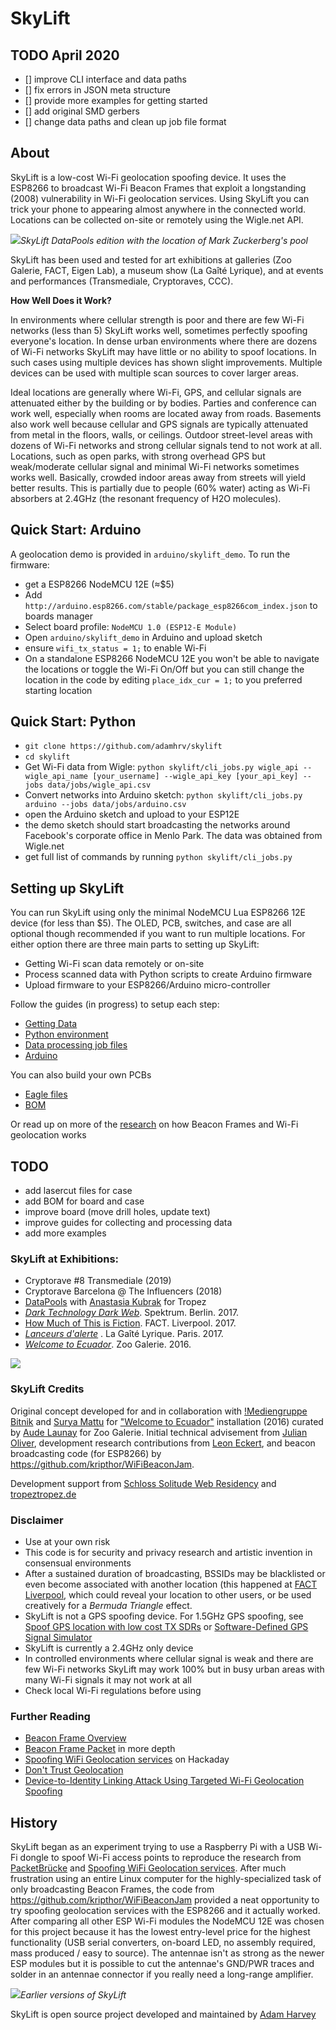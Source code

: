 # SkyLift 


## TODO April 2020

- [] improve CLI interface and data paths
- [] fix errors in JSON meta structure
- [] provide more examples for getting started
- [] add original SMD gerbers
- [] change data paths and clean up job file format

## About

SkyLift is a low-cost Wi-Fi geolocation spoofing device. It uses the ESP8266 to broadcast Wi-Fi Beacon Frames that exploit a longstanding (2008) vulnerability in Wi-Fi geolocation services. Using SkyLift you can trick your phone to appearing almost anywhere in the connected world. Locations can be collected on-site or remotely using the Wigle.net API.

![](docs/images/skylift_angle.jpg)*SkyLift DataPools edition with the location of Mark Zuckerberg's pool*

SkyLift has been used and tested for art exhibitions at galleries (Zoo Galerie, FACT, Eigen Lab), a museum show (La Gaîté Lyrique), and at events and performances (Transmediale, Cryptoraves, CCC).

**How Well Does it Work?**

In environments where cellular strength is poor and there are few Wi-Fi networks (less than 5) SkyLift works well, sometimes perfectly spoofing everyone's location. In dense urban environments where there are dozens of Wi-Fi networks SkyLift may have little or no ability to spoof locations. In such cases using multiple devices has shown slight improvements. Multiple devices can be used with multiple scan sources to cover larger areas.

Ideal locations are generally where Wi-Fi, GPS, and cellular signals are attenuated either by the building or by bodies. Parties and conference can work well, especially when rooms are located away from roads. Basements also work well because cellular and GPS signals are typically attenuated from metal in the floors, walls, or ceilings. Outdoor street-level areas with dozens of Wi-Fi networks and strong cellular signals tend to not work at all. Locations, such as open parks, with strong overhead GPS but weak/moderate cellular signal and minimal Wi-Fi networks sometimes works well. Basically, crowded indoor areas away from streets will yield better results. This is partially due to people (60% water) acting as Wi-Fi absorbers at 2.4GHz (the resonant frequency of H2O molecules).

## Quick Start: Arduino

A geolocation demo is provided in `arduino/skylift_demo`. To run the firmware:

- get a ESP8266 NodeMCU 12E (≈$5)
- Add `http://arduino.esp8266.com/stable/package_esp8266com_index.json` to boards manager
- Select board profile: `NodeMCU 1.0 (ESP12-E Module)`
- Open `arduino/skylift_demo` in Arduino and upload sketch
- ensure `wifi_tx_status = 1;` to enable Wi-Fi
- On a standalone  ESP8266 NodeMCU 12E you won't be able to navigate the locations or toggle the Wi-Fi On/Off but you can still change the location in the code by editing `place_idx_cur = 1;` to you preferred starting location

## Quick Start: Python

- `git clone https://github.com/adamhrv/skylift`
- `cd skylift`
- Get Wi-Fi data from Wigle: `python skylift/cli_jobs.py wigle_api --wigle_api_name [your_username] --wigle_api_key [your_api_key] --jobs data/jobs/wigle_api.csv`
- Convert networks into Arduino sketch:  `python skylift/cli_jobs.py arduino --jobs data/jobs/arduino.csv`
- open the Arduino sketch and upload to your ESP12E
- the demo sketch should start broadcasting the networks around Facebook's corporate office in Menlo Park. The data was obtained from Wigle.net
- get full list of commands by running `python skylift/cli_jobs.py`


## Setting up SkyLift

You can run SkyLift using only the minimal NodeMCU Lua ESP8266 12E device (for less than $5). The OLED, PCB, switches, and case are all optional though recommended if you want to run multiple locations. For either option there are three main parts to setting up SkyLift:

- Getting Wi-Fi scan data remotely or on-site 
- Process scanned data with Python scripts to create Arduino firmware
- Upload firmware to your ESP8266/Arduino micro-controller

Follow the guides (in progress) to setup each step:

- [Getting Data](docs/scanning.md)
- [Python environment](docs/python.md)
- [Data processing job files](docs/jobs.md)
- [Arduino](docs/arduino.md)

You can also build your own PCBs 

- [Eagle files](docs/cad.md)
- [BOM](docs/bom.md)

Or read up on more of the [research](docs/research.md) on how Beacon Frames and Wi-Fi geolocation works


## TODO

- add lasercut files for case
- add BOM for board and case
- improve board (move drill holes, update text)
- improve guides for collecting and processing data
- add more examples


### SkyLift at Exhibitions:

- Cryptorave #8 Transmediale (2019)
- Cryptorave Barcelona @ The Influencers (2018)
- [DataPools](https://ahprojects.com/datapools) with [Anastasia Kubrak](https://anastasiakubrak.com) for Tropez
- [*Dark Technology Dark Web*](spektrumberlin.de/exhibitions/detail/exhibition-10-dark-technology-dark-web.html). Spektrum. Berlin. 2017.
- [How Much of This is Fiction](http://www.fact.co.uk/projects/how-much-of-this-is-fiction.aspx). FACT. Liverpool. 2017.
- [*Lanceurs d'alerte*](https://gaite-lyrique.net/lanceurs-dalerte-0) . La Gaîté Lyrique. Paris. 2017.
- [*Welcome to Ecuador*](http://www.zoogalerie.fr/?p=2059&preview=true). Zoo Galerie. 2016.



![](docs/images/wikileaks.png)

### SkyLift Credits

Original concept developed for and in collaboration with [!Mediengruppe Bitnik](https://wwwwwwwwwwwwwwwwwwwwww.bitnik.org/) and [Surya Mattu](http://suryamattu.com) for ["Welcome to Ecuador"](http://www.zoogalerie.fr/?p=2059&preview=true) installation (2016) curated by [Aude Launay](http://launayau.de/) for Zoo Galerie. Initial technical advisement from [Julian Oliver](https://julianoliver.com), development research contributions from [Leon Eckert](http://leoneckert.com/), and beacon broadcasting code (for ESP8266) by <https://github.com/kripthor/WiFiBeaconJam>.


Development support from [Schloss Solitude Web Residency](https://schloss-post.com/skylift-low-cost-geo-location-spoofing-device/) and [tropeztropez.de](http://tropeztropez.de/)


### Disclaimer

- Use at your own risk
- This code is for security and privacy research and artistic invention in consensual environments
- After a sustained duration of broadcasting, BSSIDs may be blacklisted or even become associated with another location (this happened at [FACT Liverpool](http://www.fact.co.uk/), which could reveal your location to other users, or be used creatively for a *Bermuda Triangle* effect.
- SkyLift is not a GPS spoofing device. For 1.5GHz GPS spoofing, see [Spoof GPS location with low cost TX SDRs](http://hackaday.com/2016/07/19/pokemon-go-cheat-fools-gps-with-software-defined-radio/) or [Software-Defined GPS Signal Simulator](https://github.com/osqzss/gps-sdr-sim)
- SkyLift is currently a 2.4GHz only device
- In controlled environments where cellular signal is weak and there are few Wi-Fi networks SkyLift may work 100% but in busy urban areas with many Wi-Fi signals it may not work at all
- Check local Wi-Fi regulations before using


### Further Reading

- [Beacon Frame Overview](https://en.wikipedia.org/wiki/Beacon_frame)
- [Beacon Frame Packet](https://mrncciew.com/2014/10/08/802-11-mgmt-beacon-frame/) in more depth
- [Spoofing WiFi Geolocation services](http://www.senet-int.com/2013/12/wi-fi-geo-location/) on Hackaday
- [Don't Trust Geolocation](http://www.journaldulapin.com/2013/08/26/dont-trust-geolocation/)
- [Device-to-Identity Linking Attack Using Targeted Wi-Fi Geolocation Spoofing](https://hal.inria.fr/hal-01176842/document)


## History

SkyLift began as an experiment trying to use a Raspberry Pi with a USB Wi-Fi dongle to spoof Wi-Fi access points to reproduce the research from [PacketBrücke](https://criticalengineering.org/projects/packetbridge/) and [Spoofing WiFi Geolocation services](http://www.senet-int.com/2013/12/wi-fi-geo-location/). After much frustration using an entire Linux computer for the highly-specialized task of only broadcasting Beacon Frames, the code from <https://github.com/kripthor/WiFiBeaconJam> provided a neat opportunity to try spoofing geolocation services with the ESP8266 and it actually worked. After comparing all other ESP Wi-Fi modules the NodeMCU 12E was chosen for this project because it has the lowest entry-level price for the highest functionality (USB serial converters, on-board LED, no assembly required, mass produced / easy to source). The antennae isn't as strong as the newer ESP modules but it is possible to cut the antennae's GND/PWR traces and solder in an antennae connector if you really need a long-range amplifier.


![](docs/images/pi_esps.jpg)*Earlier versions of SkyLift*


SkyLift is open source project developed and maintained by [Adam Harvey](https://ahprojects.com) 
